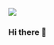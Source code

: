 ![](https://www.google.com/url?sa=i&url=https%3A%2F%2Fgfycat.com%2Fgifs%2Fsearch%2Fpixel%2Bcity&psig=AOvVaw2YBpR0NIFymx4n3dr0bE3O&ust=1670716423083000&source=images&cd=vfe&ved=0CA8QjRxqFwoTCJiQwOzd7fsCFQAAAAAdAAAAABAI)

### Hi there 👋

<!--
**iamhenrika/iamhenrika** is a ✨ _special_ ✨ repository because its `README.md` (this file) appears on your GitHub profile.

Here are some ideas to get you started:

- 🔭 I’m currently working on ...
- 🌱 I’m currently learning ...
- 👯 I’m looking to collaborate on ...
- 🤔 I’m looking for help with ...
- 💬 Ask me about ...
- 📫 How to reach me: ...
- 😄 Pronouns: ...
- ⚡ Fun fact: ...
-->
